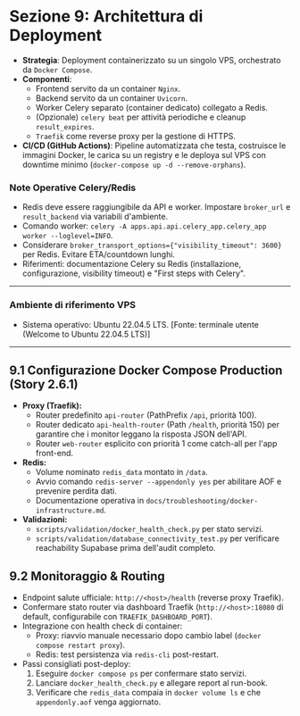 # Sezione 9: Architettura di Deployment

*   **Strategia**: Deployment containerizzato su un singolo VPS, orchestrato da `Docker Compose`.
*   **Componenti**:
    *   Frontend servito da un container `Nginx`.
    *   Backend servito da un container `Uvicorn`.
    *   Worker Celery separato (container dedicato) collegato a Redis.
    *   (Opzionale) `celery beat` per attività periodiche e cleanup `result_expires`.
    *   `Traefik` come reverse proxy per la gestione di HTTPS.
*   **CI/CD (GitHub Actions)**: Pipeline automatizzata che testa, costruisce le immagini Docker, le carica su un registry e le deploya sul VPS con downtime minimo (`docker-compose up -d --remove-orphans`).

### Note Operative Celery/Redis
- Redis deve essere raggiungibile da API e worker. Impostare `broker_url` e `result_backend` via variabili d'ambiente.
- Comando worker: `celery -A apps.api.api.celery_app.celery_app worker --loglevel=INFO`.
- Considerare `broker_transport_options={"visibility_timeout": 3600}` per Redis. Evitare ETA/countdown lunghi.
- Riferimenti: documentazione Celery su Redis (installazione, configurazione, visibility timeout) e "First steps with Celery".
---

### Ambiente di riferimento VPS

- Sistema operativo: Ubuntu 22.04.5 LTS. [Fonte: terminale utente (Welcome to Ubuntu 22.04.5 LTS)]

---

## 9.1 Configurazione Docker Compose Production (Story 2.6.1)

- **Proxy (Traefik):**
  - Router predefinito `api-router` (PathPrefix `/api`, priorità 100).
  - Router dedicato `api-health-router` (Path `/health`, priorità 150) per garantire che i monitor leggano la risposta JSON dell'API.
  - Router `web-router` esplicito con priorità 1 come catch-all per l'app front-end.
- **Redis:**
  - Volume nominato `redis_data` montato in `/data`.
  - Avvio comando `redis-server --appendonly yes` per abilitare AOF e prevenire perdita dati.
  - Documentazione operativa in `docs/troubleshooting/docker-infrastructure.md`.
- **Validazioni:**
  - `scripts/validation/docker_health_check.py` per stato servizi.
  - `scripts/validation/database_connectivity_test.py` per verificare reachability Supabase prima dell'audit completo.

## 9.2 Monitoraggio & Routing

- Endpoint salute ufficiale: `http://<host>/health` (reverse proxy Traefik).
- Confermare stato router via dashboard Traefik (`http://<host>:18080` di default, configurabile con `TRAEFIK_DASHBOARD_PORT`).
- Integrazione con health check di container:
  - Proxy: riavvio manuale necessario dopo cambio label (`docker compose restart proxy`).
  - Redis: test persistenza via `redis-cli` post-restart.
- Passi consigliati post-deploy:
  1. Eseguire `docker compose ps` per confermare stato servizi.
  2. Lanciare `docker_health_check.py` e allegare report al run-book.
  3. Verificare che `redis_data` compaia in `docker volume ls` e che `appendonly.aof` venga aggiornato.

